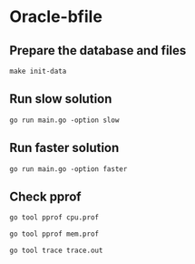 # Oracle-bfile

## Prepare the database and files
```make init-data```

## Run slow solution
```go run main.go -option slow```

## Run faster solution
```go run main.go -option faster```

## Check pprof
```bash
go tool pprof cpu.prof

go tool pprof mem.prof

go tool trace trace.out
```
